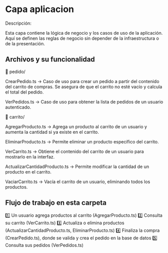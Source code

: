 # Capa aplicacion

 Descripción:

Esta capa contiene la lógica de negocio y los casos de uso de la aplicación. Aquí se definen las reglas de negocio sin depender de la infraestructura o de la presentación.

## Archivos y su funcionalidad

📁 pedido/

CrearPedido.ts → Caso de uso para crear un pedido a partir del contenido del carrito de compras. Se asegura de que el carrito no esté vacío y calcula el total del pedido.

VerPedidos.ts → Caso de uso para obtener la lista de pedidos de un usuario autenticado.

📁 carrito/

AgregarProducto.ts → Agrega un producto al carrito de un usuario y aumenta la cantidad si ya existe en el carrito.

EliminarProducto.ts → Permite eliminar un producto específico del carrito.

VerCarrito.ts → Obtiene el contenido del carrito de un usuario para mostrarlo en la interfaz.

ActualizarCantidadProducto.ts → Permite modificar la cantidad de un producto en el carrito.

VaciarCarrito.ts → Vacía el carrito de un usuario, eliminando todos los productos.

## Flujo de trabajo en esta carpeta

1️⃣ Un usuario agrega productos al carrito (AgregarProducto.ts)
2️⃣ Consulta su carrito (VerCarrito.ts)
3️⃣ Actualiza o elimina productos (ActualizarCantidadProducto.ts, EliminarProducto.ts)
4️⃣ Finaliza la compra (CrearPedido.ts), donde se valida y crea el pedido en la base de datos
5️⃣ Consulta sus pedidos (VerPedidos.ts)